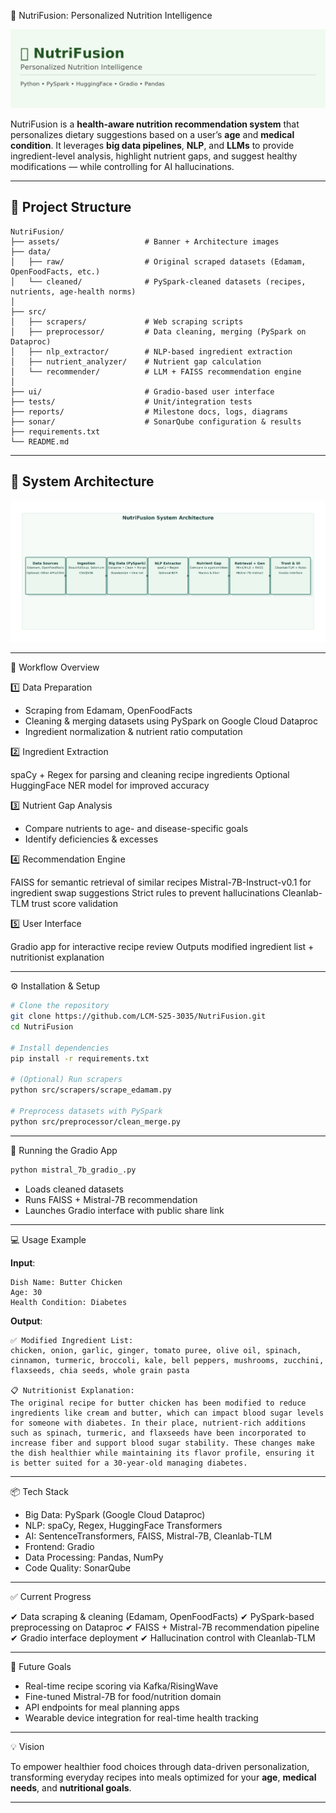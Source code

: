  🥦 NutriFusion: Personalized Nutrition Intelligence

![NutriFusion Banner](nutrifusion_banner.png)



NutriFusion is a **health-aware nutrition recommendation system** that personalizes dietary suggestions based on a user’s **age** and **medical condition**.
It leverages **big data pipelines**, **NLP**, and **LLMs** to provide ingredient-level analysis, highlight nutrient gaps, and suggest healthy modifications — while controlling for AI hallucinations.

---

## 📂 Project Structure

```
NutriFusion/
├── assets/                   # Banner + Architecture images
├── data/
│   ├── raw/                  # Original scraped datasets (Edamam, OpenFoodFacts, etc.)
│   └── cleaned/              # PySpark-cleaned datasets (recipes, nutrients, age-health norms)
│
├── src/
│   ├── scrapers/             # Web scraping scripts
│   ├── preprocessor/         # Data cleaning, merging (PySpark on Dataproc)
│   ├── nlp_extractor/        # NLP-based ingredient extraction
│   ├── nutrient_analyzer/    # Nutrient gap calculation
│   └── recommender/          # LLM + FAISS recommendation engine
│
├── ui/                       # Gradio-based user interface
├── tests/                    # Unit/integration tests
├── reports/                  # Milestone docs, logs, diagrams
├── sonar/                    # SonarQube configuration & results
├── requirements.txt
└── README.md
```

---

## 🧠 System Architecture

![System Architecture](nutrifusion-architecture.png)



---

 🔄 Workflow Overview

1️⃣ Data Preparation

* Scraping from Edamam, OpenFoodFacts
* Cleaning & merging datasets using PySpark on Google Cloud Dataproc
* Ingredient normalization & nutrient ratio computation

2️⃣ Ingredient Extraction

spaCy + Regex for parsing and cleaning recipe ingredients
Optional HuggingFace NER model for improved accuracy

3️⃣ Nutrient Gap Analysis

* Compare nutrients to age- and disease-specific goals
* Identify deficiencies & excesses

4️⃣ Recommendation Engine

  FAISS for semantic retrieval of similar recipes
  Mistral-7B-Instruct-v0.1 for ingredient swap suggestions
  Strict rules to prevent hallucinations
  Cleanlab-TLM trust score validation

5️⃣ User Interface

  Gradio app for interactive recipe review
  Outputs modified ingredient list + nutritionist explanation

---

⚙️ Installation & Setup

```bash
# Clone the repository
git clone https://github.com/LCM-S25-3035/NutriFusion.git
cd NutriFusion

# Install dependencies
pip install -r requirements.txt

# (Optional) Run scrapers
python src/scrapers/scrape_edamam.py

# Preprocess datasets with PySpark
python src/preprocessor/clean_merge.py
```

---

🚀 Running the Gradio App

```bash
python mistral_7b_gradio_.py
```

* Loads cleaned datasets
* Runs FAISS + Mistral-7B recommendation
* Launches Gradio interface with public share link

---

 💻 Usage Example

**Input**:

```
Dish Name: Butter Chicken
Age: 30
Health Condition: Diabetes
```

**Output**:

```
✅ Modified Ingredient List:
chicken, onion, garlic, ginger, tomato puree, olive oil, spinach, cinnamon, turmeric, broccoli, kale, bell peppers, mushrooms, zucchini, flaxseeds, chia seeds, whole grain pasta

📋 Nutritionist Explanation:
The original recipe for butter chicken has been modified to reduce ingredients like cream and butter, which can impact blood sugar levels for someone with diabetes. In their place, nutrient-rich additions such as spinach, turmeric, and flaxseeds have been incorporated to increase fiber and support blood sugar stability. These changes make the dish healthier while maintaining its flavor profile, ensuring it is better suited for a 30-year-old managing diabetes.
```

---

 📦 Tech Stack

* Big Data: PySpark (Google Cloud Dataproc)
* NLP: spaCy, Regex, HuggingFace Transformers
* AI: SentenceTransformers, FAISS, Mistral-7B, Cleanlab-TLM
* Frontend: Gradio
* Data Processing: Pandas, NumPy
* Code Quality: SonarQube

---

 ✅ Current Progress

✔ Data scraping & cleaning (Edamam, OpenFoodFacts)
✔ PySpark-based preprocessing on Dataproc
✔ FAISS + Mistral-7B recommendation pipeline
✔ Gradio interface deployment
✔ Hallucination control with Cleanlab-TLM

---

 🔭 Future Goals

* Real-time recipe scoring via Kafka/RisingWave
* Fine-tuned Mistral-7B for food/nutrition domain
* API endpoints for meal planning apps
* Wearable device integration for real-time health tracking

---

 💡 Vision

To empower healthier food choices through data-driven personalization, transforming everyday recipes into meals optimized for your **age**, **medical needs**, and **nutritional goals**.

---

